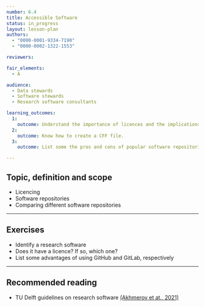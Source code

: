 ```yaml
---
number: 6.4
title: Accessible Software
status: in_progress
layout: lesson-plan
authors:
  - "0000-0001-9334-7190"
  - "0000-0002-1322-1553"

reviewers:

fair_elements:
  - A

audience:
  - Data stewards
  - Software stewards
  - Research software consultants

learning_outcomes:
  1:
    outcome: Understand the importance of licences and the implications of not having one.
  2:
    outcome: Know how to create a CFF file.
  3:
    outcome: List some the pros and cons of popular software repositories, such as GitHub and GitLab.

--- 
```


## Topic, definition and scope

* Licencing 
* Software repositories 
* Comparing different software repositories 

---

## Exercises

* Identify a research software
* Does it have a licence? If so, which one?
* List some advantages of using GitHub and GitLab, respectively

--- 

## Recommended reading

* TU Delft guidelines on research software [(Akhmerov et at., 2021)](https://doi.org/10.5281/zenodo.4629634)
